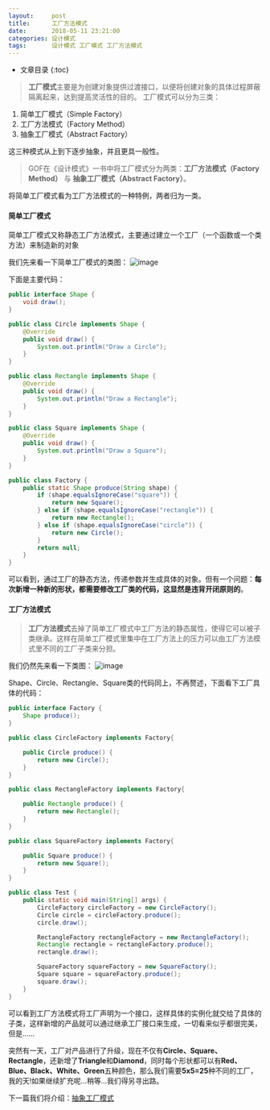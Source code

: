 ```yaml
---
layout:     post
title:      工厂方法模式
date:       2018-05-11 23:21:00
categories: 设计模式
tags:       设计模式 工厂模式 工厂方法模式
---
```


* 文章目录
{:toc}

> **工厂模式**主要是为创建对象提供过渡接口，以便将创建对象的具体过程屏蔽隔离起来，达到提高灵活性的目的。 
工厂模式可以分为三类： 

1. 简单工厂模式（Simple Factory） 
2. 工厂方法模式（Factory Method） 
3. 抽象工厂模式（Abstract Factory） 



这三种模式从上到下逐步抽象，并且更具一般性。  
> GOF在《设计模式》一书中将工厂模式分为两类：**工厂方法模式（Factory Method）** 与 **抽象工厂模式（Abstract Factory）**。

将简单工厂模式看为工厂方法模式的一种特例，两者归为一类。 

#### 简单工厂模式
简单工厂模式又称静态工厂方法模式，主要通过建立一个工厂（一个函数或一个类方法）来制造新的对象

我们先来看一下简单工厂模式的类图：
![image](http://oc26wuqdw.bkt.clouddn.com/2018/5/factoryPattern/simple-factory-pattern.png)

下面是主要代码：

```java
public interface Shape {
    void draw();
}

public class Circle implements Shape {
    @Override
    public void draw() {
        System.out.println("Draw a Circle");
    }
}

public class Rectangle implements Shape {
    @Override
    public void draw() {
        System.out.println("Draw a Rectangle");
    }
}

public class Square implements Shape {
    @Override
    public void draw() {
        System.out.println("Draw a Square");
    }
}

public class Factory {
    public static Shape produce(String shape) {
        if (shape.equalsIgnoreCase("square")) {
            return new Square();
        } else if (shape.equalsIgnoreCase("rectangle")) {
            return new Rectangle();
        } else if (shape.equalsIgnoreCase("circle")) {
            return new Circle();
        }
        return null;
    }
}
```

可以看到，通过工厂的静态方法，传递参数并生成具体的对象。但有一个问题：**每次新增一种新的形状，都需要修改工厂类的代码，这显然是违背开闭原则的**。

#### 工厂方法模式
> **工厂方法模式**去掉了简单工厂模式中工厂方法的静态属性，使得它可以被子类继承。这样在简单工厂模式里集中在工厂方法上的压力可以由工厂方法模式里不同的工厂子类来分担。

我们仍然先来看一下类图：
![image](http://oc26wuqdw.bkt.clouddn.com/2018/5/factoryPattern/factory-function-pattern.png)


Shape、Circle、Rectangle、Square类的代码同上，不再赘述，下面看下工厂具体的代码：
```java
public interface Factory {
    Shape produce();
}

public class CircleFactory implements Factory{

    public Circle produce() {
        return new Circle();
    }
}

public class RectangleFactory implements Factory{

    public Rectangle produce() {
        return new Rectangle();
    }
}

public class SquareFactory implements Factory{

    public Square produce() {
        return new Square();
    }
}

public class Test {
    public static void main(String[] args) {
        CircleFactory circleFactory = new CircleFactory();
        Circle circle = circleFactory.produce();
        circle.draw();

        RectangleFactory rectangleFactory = new RectangleFactory();
        Rectangle rectangle = rectangleFactory.produce();
        rectangle.draw();

        SquareFactory squareFactory = new SquareFactory();
        Square square = squareFactory.produce();
        square.draw();
    }
}
```

可以看到工厂方法模式将工厂声明为一个接口，这样具体的实例化就交给了具体的子类，这样新增的产品就可以通过继承工厂接口来生成，一切看来似乎都很完美，但是……

突然有一天，工厂对产品进行了升级，现在不仅有**Circle、Square、Rectangle**，还新增了**Triangle**和**Diamond**，同时每个形状都可以有**Red、Blue、Black、White、Green**五种颜色，那么我们需要**5x5=25**种不同的工厂，我的天!如果继续扩充呢...稍等...我们得另寻出路。

下一篇我们将介绍：[抽象工厂模式](https://yaokuan.github.io/2018/05/11/Abstract-Factory-Pattern/)
